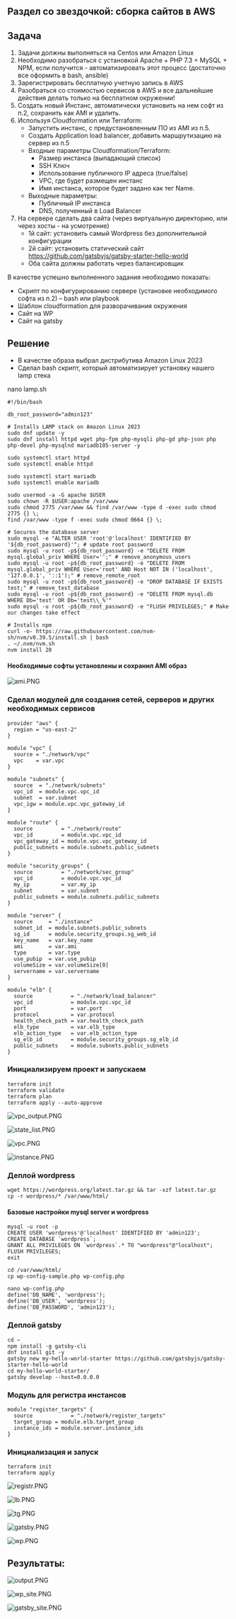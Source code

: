 
## Раздел со звездочкой: сборка сайтов в AWS

## Задача

1. Задачи должны выполняться на Centos или Amazon Linux
2. Необходимо разобраться с установкой Apache + PHP 7.3 + MySQL + NPM, если получится - автоматизировать этот процесс (достаточно все оформить в bash, ansible)
3. Зарегистрировать бесплатную учетную запись в AWS 
4. Разобраться со стоимостью сервисов в AWS и все дальнейшие действия делать только на бесплатном окружении!
5. Создать новый Инстанс, автоматически установить на нем софт из п.2, сохранить как AMI и удалить.
6. Используя Cloudformation или Terraform:
   - Запустить инстанс, с предустановленным ПО из AMI из п.5.
   - Создать Application load balancer, добавить маршрутизацию на сервер из п.5
   - Входные параметры Cloudformation/Terraform:
     - Размер инстанса (выпадающий список)
     - SSH Ключ
     - Использование публичного IP адреса (true/false)
     - VPC, где будет размещен инстанс
     - Имя инстанса, которое будет задано как тег Name.
   - Выходные параметры:
     - Публичный IP инстанса
     - DNS, полученный в Load Balancer
7. На сервере сделать два сайта (через виртуальную директорию, или через хосты - на усмотрение)
   - 1й сайт: установить самый Wordpress без дополнительной конфигурации
   - 2й сайт: установить статический сайт https://github.com/gatsbyjs/gatsby-starter-hello-world
   - Оба сайта должны работать через балансировщик

В качестве успешно выполненного задания необходимо показать:
   - Скрипт по конфигурированию сервере (установке необходимого софта из п.2) – bash или playbook
   - Шаблон cloudformation для разворачивания окружения
   - Сайт на WP
   - Сайт на gatsby

## Решение

- В качестве образа выбрал дистрибутива Amazon Linux 2023
- Сделал bash скрипт, который автоматизирует установку нашего lamp стека

nano lamp.sh

```
#!/bin/bash

db_root_password="admin123"

# Installs LAMP stack on Amazon Linux 2023
sudo dnf update -y
sudo dnf install httpd wget php-fpm php-mysqli php-gd php-json php php-devel php-mysqlnd mariadb105-server -y

sudo systemctl start httpd
sudo systemctl enable httpd

sudo systemctl start mariadb            
sudo systemctl enable mariadb

sudo usermod -a -G apache $USER 
sudo chown -R $USER:apache /var/www 
sudo chmod 2775 /var/www && find /var/www -type d -exec sudo chmod 2775 {} \; 
find /var/www -type f -exec sudo chmod 0664 {} \;

# Secures the database server
sudo mysql -e "ALTER USER 'root'@'localhost' IDENTIFIED BY '${db_root_password}'"; # update root password
sudo mysql -u root -p${db_root_password} -e "DELETE FROM mysql.global_priv WHERE User='';" # remove_anonymous_users
sudo mysql -u root -p${db_root_password} -e "DELETE FROM mysql.global_priv WHERE User='root' AND Host NOT IN ('localhost', '127.0.0.1', '::1');" # remove_remote_root
sudo mysql -u root -p${db_root_password} -e "DROP DATABASE IF EXISTS test;" # remove_test_database
sudo mysql -u root -p${db_root_password} -e "DELETE FROM mysql.db WHERE Db='test' OR Db='test\\_%'"
sudo mysql -u root -p${db_root_password} -e "FLUSH PRIVILEGES;" # Make our changes take effect

# Installs npm
curl -o- https://raw.githubusercontent.com/nvm-sh/nvm/v0.39.5/install.sh | bash 
. ~/.nvm/nvm.sh 
nvm install 20 
```

#### Необходимые софты установлены и сохранил AMI образ

![ami.PNG](img%2Fami.PNG)

### Сделал модулей для создания сетей, серверов и других необходимых сервисов

```
provider "aws" {
  region = "us-east-2"
}

module "vpc" {
  source = "./network/vpc"
  vpc    = var.vpc
}

module "subnets" {
  source  = "./network/subnets"
  vpc_id  = module.vpc.vpc_id
  subnet  = var.subnet
  vpc_igw = module.vpc.vpc_gateway_id
}

module "route" {
  source         = "./network/route"
  vpc_id         = module.vpc.vpc_id
  vpc_gateway_id = module.vpc.vpc_gateway_id
  public_subnets = module.subnets.public_subnets
}

module "security_groups" {
  source         = "./network/sec_group"
  vpc_id         = module.vpc.vpc_id
  my_ip          = var.my_ip
  subnet         = var.subnet
  public_subnets = module.subnets.public_subnets
}

module "server" {
  source     = "./instance"
  subnet_id  = module.subnets.public_subnets
  sg_id      = module.security_groups.sg_web_id
  key_name   = var.key_name
  ami        = var.ami
  type       = var.type
  use_pubip  = var.use_pubip
  volumeSize = var.volumeSize[0]
  servername = var.servername
}

module "elb" {
  source            = "./network/load_balancer"
  vpc_id            = module.vpc.vpc_id
  port              = var.port
  protocol          = var.protocol
  health_check_path = var.health_check_path
  elb_type          = var.elb_type
  elb_action_type   = var.elb_action_type
  sg_elb_id         = module.security_groups.sg_elb_id
  public_subnets    = module.subnets.public_subnets
}

```
### Инициализируем проект и запускаем
```
terraform init
terraform validate
terraform plan
terraform apply --auto-approve
```
![vpc_output.PNG](img%2Fvpc_output.PNG)

![state_list.PNG](img%2Fstate_list.PNG)

![vpc.PNG](img%2Fvpc.PNG)

![instance.PNG](img%2Finstance.PNG)

### Деплой wordpress

```
wget https://wordpress.org/latest.tar.gz && tar -xzf latest.tar.gz
cp -r wordpress/* /var/www/html/
```

#### Базовые настройки mysql server и wordpress

```
mysql -u root -p
CREATE USER 'wordpress'@'localhost' IDENTIFIED BY 'admin123';
CREATE DATABASE `wordpress`;
GRANT ALL PRIVILEGES ON `wordpress`.* TO "wordpress"@"localhost";
FLUSH PRIVILEGES;
exit

cd /var/www/html/
cp wp-config-sample.php wp-config.php

nano wp-config.php
define('DB_NAME', 'wordpress');
define('DB_USER', 'wordpress');
define('DB_PASSWORD', 'admin123');
```

### Деплой gatsby

```
cd ~
npm install -g gatsby-cli
dnf install git -y
gatsby new my-hello-world-starter https://github.com/gatsbyjs/gatsby-starter-hello-world
cd my-hello-world-starter/
gatsby develop --host=0.0.0.0
```

### Модуль для регистра инстансов

```
module "register_targets" {
  source            = "./network/register_targets"
  target_group = module.elb.target_group 
  instance_ids = module.server.instance_ids
}
```

### Инициализация и запуск
```
terraform init
terraform apply
```

![registr.PNG](img%2Fregistr.PNG)

![lb.PNG](img%2Flb.PNG)

![tg.PNG](img%2Ftg.PNG)

![gatsby.PNG](img%2Fgatsby.PNG)

![wp.PNG](img%2Fwp.PNG)

## Результаты:

![output.PNG](img%2Foutput.PNG)

![wp_site.PNG](img%2Fwp_site.PNG)

![gatsby_site.PNG](img%2Fgatsby_site.PNG)



